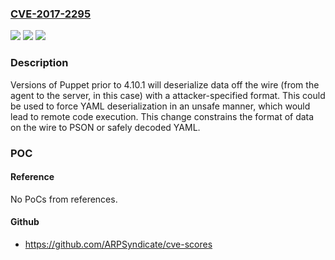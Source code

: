 ### [CVE-2017-2295](https://cve.mitre.org/cgi-bin/cvename.cgi?name=CVE-2017-2295)
![](https://img.shields.io/static/v1?label=Product&message=Puppet%20server&color=blue)
![](https://img.shields.io/static/v1?label=Version&message=Puppet%20prior%20to%204.10.1%20&color=brightgreen)
![](https://img.shields.io/static/v1?label=Vulnerability&message=Remote%20Code%20Execution&color=brightgreen)

### Description

Versions of Puppet prior to 4.10.1 will deserialize data off the wire (from the agent to the server, in this case) with a attacker-specified format. This could be used to force YAML deserialization in an unsafe manner, which would lead to remote code execution. This change constrains the format of data on the wire to PSON or safely decoded YAML.

### POC

#### Reference
No PoCs from references.

#### Github
- https://github.com/ARPSyndicate/cve-scores

